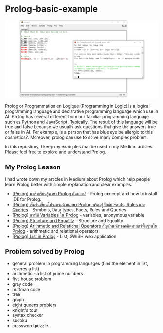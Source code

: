 # Prolog-basic-example
![image](./prolog-thumbnail.jpg)

Prolog or Programmation en Logique (Programming in Logic) is a logical programming language and declarative programming language which use in AI. Prolog has several different from our familiar programming language such as Python and JavaScript. Typically, The result of this language will be true and false because we usually ask questions that give the answers true or false in AI. For example, is a person that has blue eye be allergic to this cosmetics?. Moreover, prolog can use to solve many complex problem. 

In this repository, I keep my examples that be used in my Medium articles. Please feel free to explore and understand Prolog.

## My Prolog Lesson
I had wrote down my articles in Medium about Prolog which help people learn Prolog better with simple explanation and clear examples.
- [[Prolog] มาเริ่มเรียนรู้ภาษา Prolog กันเถอะ!](https://medium.com/neverrest/prolog-มาเริ่มเรียนรู้ภาษา-prolog-กันเถอะ-149e6de985a) - Prolog concept and how to install IDE for Prolog.
- [[Prolog] เริ่มต้นเขียนโปรแกรมด้วยภาษา Prolog พร้อมรู้จักกับ Facts, Rules และ Queries](https://medium.com/neverrest/prolog-เริ่มต้นเขียนโปรแกรมด้วยภาษา-prolog-พร้อมรู้จักกับ-facts-rules-และ-queries-fa8cd1e39531) - Symbols, Data types, Facts, Rules and Queries
- [[Prolog] การใช้ Variables ใน Prolog](ttps://medium.com/neverrest/prolog-การใช้-variables-ใน-prolog-152f5652f8a8) - variables, anonymous variable
- [[Prolog] Structure and Equality](https://medium.com/neverrest/prolog-structure-and-equality-8d4636fcf45d) - Structure and Equality
- [[Prolog] Arithmetic and Relational Operators สัญลักษณ์ทางคณิตศาสตร์พื้นฐานใน Prolog](https://medium.com/neverrest/prolog-arithmetic-and-relational-operators-สัญลักษณ์ทางคณิตศาสตร์พื้นฐานใน-prolog-d9341be0b097) - arithmetic and relational operators
- [[Prolog] List in Prolog](https://medium.com/neverrest/prolog-list-in-prolog-dbca1d203f73) - List, SWISH web application

## Problem solved by Prolog
- general problem in programming languages (find the element in list, reveres a list)
- arithmetic - a list of prime numbers
- five house problem
- gray code
- huffman code
- tree
- graph
- eight queens problem
- knight's tour
- syntax checker
- sudoku
- crossword puzzle
